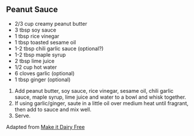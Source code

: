 ## Peanut Sauce

* 2/3 cup creamy peanut butter
* 3 tbsp soy sauce
* 1 tbsp rice vinegar
* 1 tbsp toasted sesame oil
* 1-2 tbsp chili garlic sauce (optional?)
* 1-2 tbsp maple syrup
* 2 tbsp lime juice
* 1/2 cup hot water
* 6 cloves garlic (optional)
* 1 tbsp ginger (optional)

1. Add peanut butter, soy sauce, rice vinegar, sesame oil, chili garlic sauce, maple syrup, lime juice and water to a bowl and whisk together.
2. If using garlic/ginger, saute in a little oil over medium heat until fragrant, then add to sauce and mix well.
3. Serve.

Adapted from [Make it Dairy Free](https://makeitdairyfree.com/vegan-thai-peanut-noodles/)
